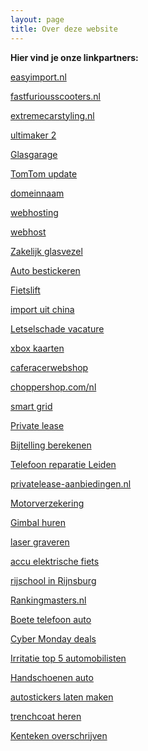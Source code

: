 ```yaml
---
layout: page
title: Over deze website
---
```


**Hier vind je onze linkpartners:**

<a href="https://easyimport.nl/bpm-berekenen-aangifte/" target="_blank">easyimport.nl</a>

<a href="https://www.fastfuriousscooters.nl/elektrische-driewielers/" target="_blank">fastfuriousscooters.nl</a>

<a href="https://www.extremecarstyling.nl/wagner-tuning" target="_blank">extremecarstyling.nl</a>

<a href="https://www.cards3dprinting.com/ultimaker/3d-printers/ultimaker-2/" target="_blank">ultimaker 2</a>

<a href="https://www.glasgarage.nl" target="_blank">Glasgarage</a>

<a href="https://www.updatenavigatie.nl" target="_blank">TomTom update</a>

<a href="https://www.easyhost.be/nl/domeinnaam-kopen" target="_blank">domeinnaam</a>

<a href="https://www.combell.com/nl/hosting/webhosting" target="_blank">webhosting</a>

<a href="https://www.transip.nl/webhosting/" target="_blank">webhost</a>

<a href="https://www.breedband.nl/zakelijk-glasvezelinternet/" target="_blank">Zakelijk glasvezel</a>

<a href="https://deltareclame.nl/auto-bestickeren/" target="_blank">Auto bestickeren</a>

<a href="https://www.wheelylift.com/wlp/fietslift/" target="_blank">Fietslift</a>

<a href="https://makong.nl/importeren-uit-china/" target="_blank">import uit china</a>

<a href="https://dlsa.nl/vacature-letselschade/" target="_blank">Letselschade vacature</a>

<a href="https://gamecardsdirect.com/nl-nl/xbox-gift-cards/" target="_blank">xbox kaarten</a>

<a href="https://www.caferacerwebshop.com/nl/merk-specifiek/bmw/bmw-k-series-specials/" target="_blank">caferacerwebshop</a>

<a href="https://www.choppershop.com/nl/multi-fit/stuur-toebehoor/gashendel/" target="_blank">choppershop.com/nl</a>

<a href="https://alfen.com/nl/smart-grids" target="_blank">smart grid</a> 

<a href="https://www.unive.nl/private-lease" target="_blank">Private lease</a> 

<a href="https://service.directlease.nl/hc/nl/articles/115001137085-Hoe-wordt-mijn-netto-bijtelling-berekend-" target="_blank">Bijtelling berekenen</a> 

<a href="https://microfix.nl/telefoon-reparatie/leiden/" target="_blank">Telefoon reparatie Leiden</a> 

<a href="https://www.privatelease-aanbiedingen.nl/" target="_blank">privatelease-aanbiedingen.nl</a> 

<a href="https://www.diks.nl/motorverzekering/" target="_blank">Motorverzekering</a>

<a href="https://www.gearbooker.com/nl/huur-gimbals-51-c" target="_blank">Gimbal huren</a>

<a href="https://www.aluminized.nl/aluminiumbewerking/lasersnijden/laser-graveren/" target="_blank">laser graveren</a>

<a href="https://www.vandijckbikes.nl/nl/accu-elektrische-fiets" target="_blank">accu elektrische fiets</a>

<a href="https://rijbewijssucces.nl/rijschool-rijnsburg/" target="_blank">rijschool in Rijnsburg</a>

<a href="https://rankingmasters.nl/" target="_blank">Rankingmasters.nl</a>

<a href="https://www.boetejuristen.nl/niet-handsfree-bellen/" target="_blank">Boete telefoon auto</a>

<a href="https://www.blackfridaynederland.nl/cyber-monday/" target="_blank">Cyber Monday deals</a>

<a href="https://www.metronieuws.nl/partnerbijdrage/2022/08/grootste-ergernissen-in-het-verkeer-afval-dumpen-smartphone/" target="_blank">Irritatie top 5 automobilisten</a>

<a href="https://www.pothelm.nl/nl/handschoenen/" target="_blank">Handschoenen auto</a>

<a href="https://www.businessstickers.nl/product/maatwerkstickers/autostickers" target="_blank">autostickers laten maken</a>

<a href="https://www.suitableshop.nl/jassen/mantels/" target="_blank">trenchcoat heren</a>


<a href="https://kenteken-overschrijven.nl/" target="_blank">Kenteken overschrijven</a>